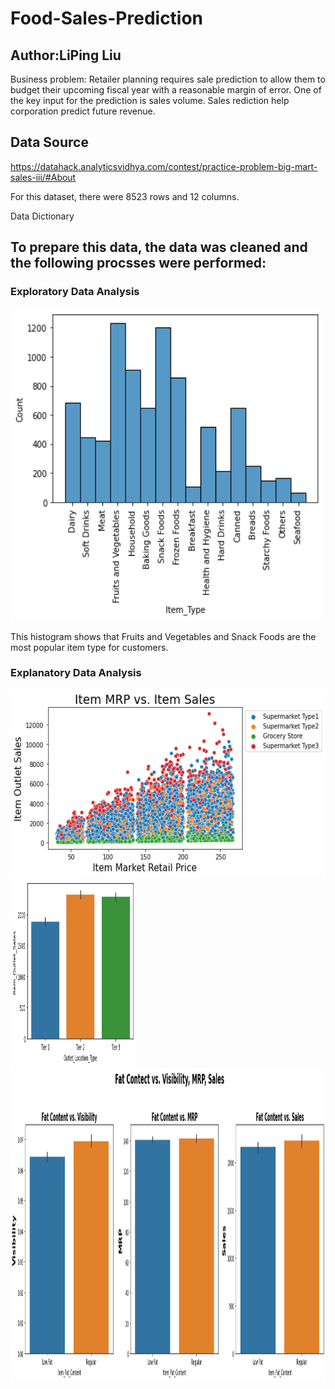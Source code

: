 # Food-Sales-Prediction

## Author:LiPing Liu


Business problem: Retailer planning requires sale prediction to allow them to budget their upcoming fiscal year with a reasonable margin of error. One of the key input for the prediction is sales volume. Sales rediction help corporation predict future revenue.

## Data Source

https://datahack.analyticsvidhya.com/contest/practice-problem-big-mart-sales-iii/#About


For this dataset, there were 8523 rows and 12 columns.

Data Dictionary



## To prepare this data, the data was cleaned and the following procsses were performed: 
### Exploratory Data Analysis



<img src="https://github.com/ivyyyyyliu/Food-Sales-Prediction/blob/main/Exploratory%20.png" height="500" width="500" >

This histogram shows that Fruits and Vegetables and Snack Foods are the most popular item type for customers.

### Explanatory Data Analysis

<img src="https://github.com/ivyyyyyliu/Food-Sales-Prediction/blob/main/Explanatory%201.png" height="300" width="600" >

<img src="https://github.com/ivyyyyyliu/Food-Sales-Prediction/blob/main/Explanatory%203.png" height="300" width="200" >

<img src="https://github.com/ivyyyyyliu/Food-Sales-Prediction/blob/main/Explanatory%202.png" height="500" width="1000" >
